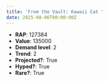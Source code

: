 ```yaml
---
title: 'From the Vault: Kawaii Cat '
date: 2025-08-06T00:00:00Z
---
```

- **RAP**: 127384
- **Value**: 135000
- **Demand level**: 2
- **Trend**: 2
- **Projected?**: True
- **Hyped?**: True
- **Rare?**: True
